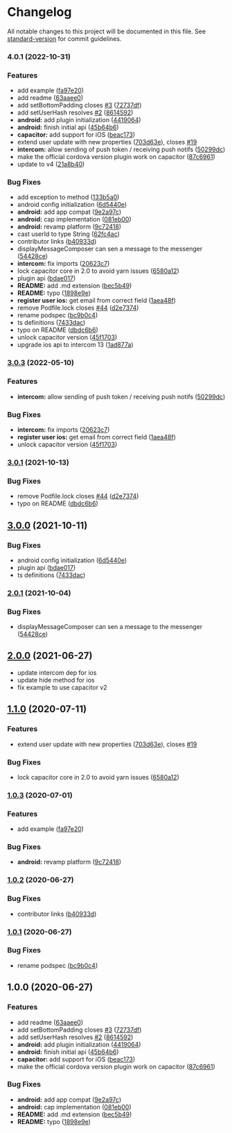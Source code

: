# Changelog

All notable changes to this project will be documented in this file. See [standard-version](https://github.com/conventional-changelog/standard-version) for commit guidelines.

### 4.0.1 (2022-10-31)


### Features

* add example ([fa97e20](https://github.com/matiasfic/intercom/commit/fa97e20f65682eff2c076fb7a4e598a2ee011277))
* add readme ([63aaee0](https://github.com/matiasfic/intercom/commit/63aaee0d0fdfd7eab3c588356f5deb8661d9e4b1))
* add setBottomPadding closes [#3](https://github.com/matiasfic/intercom/issues/3) ([72737df](https://github.com/matiasfic/intercom/commit/72737dfd355257eb5234093ba2da7c36498cac0d))
* add setUserHash resolves [#2](https://github.com/matiasfic/intercom/issues/2) ([8614592](https://github.com/matiasfic/intercom/commit/86145923ddab3b650eaed9d85d3e1b2b2ce22837))
* **android:** add plugin initialization ([4419064](https://github.com/matiasfic/intercom/commit/44190641f7aab3ee7c72d11d130a73091ae02401))
* **android:** finish initial api ([45b64b6](https://github.com/matiasfic/intercom/commit/45b64b6e0b31ad1d5d6dbb0ae5d55721e87ea3df))
* **capacitor:** add support for iOS ([beac173](https://github.com/matiasfic/intercom/commit/beac17371101a0c152e8c52aaec701848bf2ad3a))
* extend user update with new properties ([703d63e](https://github.com/matiasfic/intercom/commit/703d63eef8546b84bccdd44fdb7718d7d0daa520)), closes [#19](https://github.com/matiasfic/intercom/issues/19)
* **intercom:** allow sending of push token / receiving push notifs ([50299dc](https://github.com/matiasfic/intercom/commit/50299dc6c8ea11db480d17ee1550096a6bc934a1))
* make the official cordova version plugin work on capacitor ([87c6961](https://github.com/matiasfic/intercom/commit/87c6961e236a5a6ad93fb78642a5ce9eda01c93d))
* update to v4 ([21a8b40](https://github.com/matiasfic/intercom/commit/21a8b40101cb0da3b70d6020358529b0d7e1e9a5))


### Bug Fixes

* add exception to method ([133b5a0](https://github.com/matiasfic/intercom/commit/133b5a0fe5d587e9fa04a705115378a075d5053f))
* android config initialization ([6d5440e](https://github.com/matiasfic/intercom/commit/6d5440ec9e0508b0a41f54abd199bc07ab7ca54b))
* **android:** add app compat ([9e2a97c](https://github.com/matiasfic/intercom/commit/9e2a97c317119b481269a08ecd82202918055540))
* **android:** cap implementation ([081eb00](https://github.com/matiasfic/intercom/commit/081eb00594acffeaa04a0d01398f3f38a8d4b8cf))
* **android:** revamp platform ([9c72418](https://github.com/matiasfic/intercom/commit/9c72418063fe970c1efe4d810170c17ea12deb0c))
* cast userId to type String ([62fc4ac](https://github.com/matiasfic/intercom/commit/62fc4ac4d5ac04ec22b7925a3e7c0d0ffd1996c5))
* contributor links ([b40933d](https://github.com/matiasfic/intercom/commit/b40933d5bddcf26f33849b2e4dbdd4fc4d3d5420))
* displayMessageComposer can sen a message to the messenger ([54428ce](https://github.com/matiasfic/intercom/commit/54428ce6d1a5a7dd040810b18475bd227ea420ce))
* **intercom:** fix imports ([20623c7](https://github.com/matiasfic/intercom/commit/20623c7006098c0a1b477eafc26c3e4b04d8d64d))
* lock capacitor core in 2.0 to avoid yarn issues ([6580a12](https://github.com/matiasfic/intercom/commit/6580a12a8dd8fd1bfec4fc1b9f4dbd653a2ace4f))
* plugin api ([bdae017](https://github.com/matiasfic/intercom/commit/bdae017151fd5d1e203e977a56521258a02d3c81))
* **README:** add .md extension ([bec5b49](https://github.com/matiasfic/intercom/commit/bec5b49b5e2fd50c87674d44c9f46885cae627b2))
* **README:** typo ([1898e9e](https://github.com/matiasfic/intercom/commit/1898e9ed4996dd06153e9920cc04856640efd57a))
* **register user ios:** get email from correct field ([1aea48f](https://github.com/matiasfic/intercom/commit/1aea48f901accb4fb851d24575c3ef8baf874ed7))
* remove Podfile.lock closes [#44](https://github.com/matiasfic/intercom/issues/44) ([d2e7374](https://github.com/matiasfic/intercom/commit/d2e737455a67efe7584dc696bc7ec172b94a74aa))
* rename podspec ([bc9b0c4](https://github.com/matiasfic/intercom/commit/bc9b0c42e56e6878711e89ec364363d3b68375d8))
* ts definitions ([7433dac](https://github.com/matiasfic/intercom/commit/7433dacbec98819a477e3b79a026f6299f9ffd10))
* typo on README ([dbdc6b6](https://github.com/matiasfic/intercom/commit/dbdc6b66b77046ddf09cc4ba8bfa6450e985d609))
* unlock capacitor version ([45f1703](https://github.com/matiasfic/intercom/commit/45f170392d47e4f56a54b2b771620196206a49da))
* upgrade ios api to intercom 13 ([1ad877a](https://github.com/matiasfic/intercom/commit/1ad877a642caa4083425dfd7c2c0c28f983e0786))

### [3.0.3](https://github.com/capacitor-community/intercom/compare/v3.0.1...v3.0.3) (2022-05-10)


### Features

* **intercom:** allow sending of push token / receiving push notifs ([50299dc](https://github.com/capacitor-community/intercom/commit/50299dc6c8ea11db480d17ee1550096a6bc934a1))


### Bug Fixes

* **intercom:** fix imports ([20623c7](https://github.com/capacitor-community/intercom/commit/20623c7006098c0a1b477eafc26c3e4b04d8d64d))
* **register user ios:** get email from correct field ([1aea48f](https://github.com/capacitor-community/intercom/commit/1aea48f901accb4fb851d24575c3ef8baf874ed7))
* unlock capacitor version ([45f1703](https://github.com/capacitor-community/intercom/commit/45f170392d47e4f56a54b2b771620196206a49da))

### [3.0.1](https://github.com/capacitor-community/intercom/compare/v3.0.0...v3.0.1) (2021-10-13)


### Bug Fixes

* remove Podfile.lock closes [#44](https://github.com/capacitor-community/intercom/issues/44) ([d2e7374](https://github.com/capacitor-community/intercom/commit/d2e737455a67efe7584dc696bc7ec172b94a74aa))
* typo on README ([dbdc6b6](https://github.com/capacitor-community/intercom/commit/dbdc6b66b77046ddf09cc4ba8bfa6450e985d609))

## [3.0.0](https://github.com/capacitor-community/intercom/compare/v2.0.1...v3.0.0) (2021-10-11)


### Bug Fixes

* android config initialization ([6d5440e](https://github.com/capacitor-community/intercom/commit/6d5440ec9e0508b0a41f54abd199bc07ab7ca54b))
* plugin api ([bdae017](https://github.com/capacitor-community/intercom/commit/bdae017151fd5d1e203e977a56521258a02d3c81))
* ts definitions ([7433dac](https://github.com/capacitor-community/intercom/commit/7433dacbec98819a477e3b79a026f6299f9ffd10))

### [2.0.1](https://github.com/capacitor-community/intercom/compare/v2.0.0...v2.0.1) (2021-10-04)


### Bug Fixes

* displayMessageComposer can sen a message to the messenger ([54428ce](https://github.com/capacitor-community/intercom/commit/54428ce6d1a5a7dd040810b18475bd227ea420ce))

## [2.0.0](https://github.com/capacitor-community/intercom/compare/v1.1.0...v2.0.0) (2021-06-27)

- update intercom dep for ios
- update hide method for ios
- fix example to use capacitor v2

## [1.1.0](https://github.com/capacitor-community/intercom/compare/v1.0.3...v1.1.0) (2020-07-11)

### Features

- extend user update with new properties ([703d63e](https://github.com/capacitor-community/intercom/commit/703d63eef8546b84bccdd44fdb7718d7d0daa520)), closes [#19](https://github.com/capacitor-community/intercom/issues/19)

### Bug Fixes

- lock capacitor core in 2.0 to avoid yarn issues ([6580a12](https://github.com/capacitor-community/intercom/commit/6580a12a8dd8fd1bfec4fc1b9f4dbd653a2ace4f))

### [1.0.3](https://github.com/capacitor-community/intercom/compare/v1.0.2...v1.0.3) (2020-07-01)

### Features

- add example ([fa97e20](https://github.com/capacitor-community/intercom/commit/fa97e20f65682eff2c076fb7a4e598a2ee011277))

### Bug Fixes

- **android:** revamp platform ([9c72418](https://github.com/capacitor-community/intercom/commit/9c72418063fe970c1efe4d810170c17ea12deb0c))

### [1.0.2](https://github.com/capacitor-community/intercom/compare/v1.0.1...v1.0.2) (2020-06-27)

### Bug Fixes

- contributor links ([b40933d](https://github.com/capacitor-community/intercom/commit/b40933d5bddcf26f33849b2e4dbdd4fc4d3d5420))

### [1.0.1](https://github.com/capacitor-community/intercom/compare/v1.0.0...v1.0.1) (2020-06-27)

### Bug Fixes

- rename podspec ([bc9b0c4](https://github.com/capacitor-community/intercom/commit/bc9b0c42e56e6878711e89ec364363d3b68375d8))

## 1.0.0 (2020-06-27)

### Features

- add readme ([63aaee0](https://github.com/capacitor-community/intercom/commit/63aaee0d0fdfd7eab3c588356f5deb8661d9e4b1))
- add setBottomPadding closes [#3](https://github.com/capacitor-community/intercom/issues/3) ([72737df](https://github.com/capacitor-community/intercom/commit/72737dfd355257eb5234093ba2da7c36498cac0d))
- add setUserHash resolves [#2](https://github.com/capacitor-community/intercom/issues/2) ([8614592](https://github.com/capacitor-community/intercom/commit/86145923ddab3b650eaed9d85d3e1b2b2ce22837))
- **android:** add plugin initialization ([4419064](https://github.com/capacitor-community/intercom/commit/44190641f7aab3ee7c72d11d130a73091ae02401))
- **android:** finish initial api ([45b64b6](https://github.com/capacitor-community/intercom/commit/45b64b6e0b31ad1d5d6dbb0ae5d55721e87ea3df))
- **capacitor:** add support for iOS ([beac173](https://github.com/capacitor-community/intercom/commit/beac17371101a0c152e8c52aaec701848bf2ad3a))
- make the official cordova version plugin work on capacitor ([87c6961](https://github.com/capacitor-community/intercom/commit/87c6961e236a5a6ad93fb78642a5ce9eda01c93d))

### Bug Fixes

- **android:** add app compat ([9e2a97c](https://github.com/capacitor-community/intercom/commit/9e2a97c317119b481269a08ecd82202918055540))
- **android:** cap implementation ([081eb00](https://github.com/capacitor-community/intercom/commit/081eb00594acffeaa04a0d01398f3f38a8d4b8cf))
- **README:** add .md extension ([bec5b49](https://github.com/capacitor-community/intercom/commit/bec5b49b5e2fd50c87674d44c9f46885cae627b2))
- **README:** typo ([1898e9e](https://github.com/capacitor-community/intercom/commit/1898e9ed4996dd06153e9920cc04856640efd57a))
